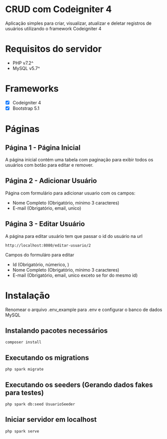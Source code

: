 # CRUD com Codeigniter 4
Aplicação simples para criar, visualizar, atualizar e deletar registros de usuários utilizando o framework Codeigniter 4

# Requisitos do servidor
- PHP v7.2^
- MySQL v5.7^

# Frameworks
- [x] Codeigniter 4
- [x] Bootstrap 5.1

# Páginas
## Página 1 - Página Inicial
A página inicial contém uma tabela com paginação para exibir todos os usuários com botão para editar e remover.

##  Página 2 - Adicionar Usuário
Página com formulário para adicionar usuario com os campos:
- Nome Completo (Obrigatório, mínimo 3 caracteres)
- E-mail (Obrigatório, email, unico)

## Página 3 - Editar Usuário
A página para editar usuário tem que passar o id do usuário na url
```
http://localhost:8080/editar-usuario/2
```

Campos do formuláro para editar
- Id (Obrigatório, númerico, ) 
- Nome Completo (Obrigatório, mínimo 3 caracteres)
- E-mail (Obrigatório, email, unico exceto se for do mesmo id)

# Instalação
Renomear o arquivo .env_example para .env e configurar o banco de dados MySQL

## Instalando pacotes necessários
```
composer install
```

## Executando os migrations
```
php spark migrate
```

## Executando os seeders (Gerando dados fakes para testes)
```
php spark db:seed UsuarioSeeder
```

## Iniciar servidor em localhost
```
php spark serve
```
